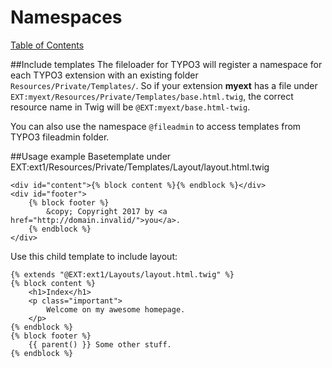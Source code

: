 # Namespaces

[Table of Contents](../../README.md)

##Include templates
The fileloader for TYPO3 will register a namespace for each TYPO3 extension with an existing folder `Resources/Private/Templates/`. 
So if your extension **myext** has a file under `EXT:myext/Resources/Private/Templates/base.html.twig`, the correct resource
name in Twig will be `@EXT:myext/base.html-twig`.

You can also use the namespace `@fileadmin` to access templates from TYPO3 fileadmin folder.

##Usage example
Basetemplate under EXT:ext1/Resources/Private/Templates/Layout/layout.html.twig
```twig
<div id="content">{% block content %}{% endblock %}</div>
<div id="footer">
    {% block footer %}
        &copy; Copyright 2017 by <a href="http://domain.invalid/">you</a>.
    {% endblock %}
</div>
```
Use this child template to include layout:

```twig
{% extends "@EXT:ext1/Layouts/layout.html.twig" %}
{% block content %}
    <h1>Index</h1>
    <p class="important">
        Welcome on my awesome homepage.
    </p>
{% endblock %}
{% block footer %}
    {{ parent() }} Some other stuff.
{% endblock %}
```

